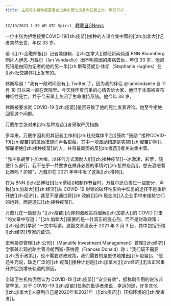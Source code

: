 ```yaml
---
title: 主张将未接种疫苗者关进集中营的加拿大记者去世，年仅33岁
---
```

`12/19/2023 1:39 AM UTC Spirit_` [轉載自GNews](https://gnews.org/articles/2126318)


一位主张为拒绝接受COVID-19[[zh:疫苗]]接种的人设立集中营的[[zh:加拿大]]记者突然去世，年仅 33 岁。

前《[[zh:金融邮报]]》记者兼编辑、[[zh:加拿大]]财经新闻频道 BNN Bloomberg 制片人伊恩-万戴尔（Ian Vandaelle）因不明原因的疾病去世，年仅 33 岁，他的死讯是由同为记者的他的另一半[[zh:斯蒂芬妮]]-休斯（Stephanie Hughes）在[[zh:社交媒体]]上发布的。

休斯写道："我有一段时间没有上 Twitter 了，因为我的伴侣 @IanVandaelle 自 11 月 18 日以来一直在医院里。今天我怀着沉重的心情告诉大家，他已于本周被宣布神经性死亡，并于今天早上关闭了生命维持系统。他今年 33 岁。

休斯被要求就 COVID-19 [[zh:疫苗]]是否导致了他的死亡发表评论。她至今拒绝回答这个问题。

万戴尔主张对未[[zh:接种疫苗]]者采取严厉措施

多年来，万戴尔因利用其记者工作和[[zh:社交媒体平台]]鼓吹 "鼓励 "接种COVID-19[[zh:疫苗]]的激励措施而声名狼藉。其中一项激励措施是实施[[zh:疫苗护照]]，解雇拒绝[[zh:接种疫苗]]的人，并将最顽固的反[[zh:疫苗]]者关进集中营。

"我主张胡萝卜加大棒。以任何方式激励人们[[zh:接种疫苗]]--冰激凌、彩票，随便什么都行，我不在乎--并要求在做非必要的事情时[[zh:接种疫苗]]。想去酒吧看比赛吗？护照"，万戴尔在 2021 年年中发了这条[[zh:推特]]。

在为 BNN [[zh:彭博社]][[zh:撰稿]]和制作节目时，万戴尔还负责过一些部分，声称[[zh:加拿大]][[zh:经济]]从 COVID-19 封锁的破坏性影响中恢复的途径不是重新开放[[zh:经济]]，甚至不是通过将[[zh:政府]][[zh:现金流]]入企业手中来维持它们的运转，而是通过[[zh:接种疫苗]]。

万戴儿在一篇题为 "[[zh:疫苗]]而非刺激政策将缓解[[zh:加拿大]]的 COVID 打击 "的文章中写道："[[zh:加拿大]]需要的是一针真正的强心剂，而不是财政政策： [[zh:经济]]学家 "一文中写道。这篇文章发表于 2021 年 3 月 3 日，其中包括所谓[[zh:经济]]专家的证词。

宏利投资管理[[zh:公司]]（Manulife Investment Management）首席[[zh:经济]]学家兼宏观战略主管弗朗西斯-唐纳德（Frances Donald）称："我们既不需要[[zh:货币政策]]，也不需要财政政策，我们需要的是更快地推出[[zh:疫苗]]。"他还补充说，缺乏广泛的[[zh:疫苗]]接种计划是[[zh:加拿大]][[zh:经济]]无法正常重开并回到增长轨道的原因。

全球卫生机构仍然认为 COVID-19 [[zh:疫苗]] "安全有效"，据称副作用的说法非常罕见。对于 COVID-19 [[zh:疫苗]]任务的批评者来说，幸运的是，许多其他[[zh:加拿大]]人感到自己是2020年和2021年（[[zh:疫苗]]）压抑环境的[[zh:受害者]]。



